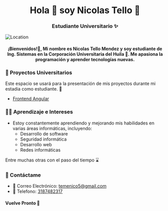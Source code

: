 ﻿<h1 align="center">Hola 👋  soy Nicolas Tello  🎴 </h1> 

<h3 align="center">Estudiante Universitario ✨</h3>

![Location](https://img.shields.io/badge/Ubicación-Neiva,%20Huila,%20Colombia-green+1)

<h4 align="center">¡Bienvenidos!🫡, Mi nombre es Nicolas Tello Mendez y soy estudiante de Ing. Sistemas en la Corporación Universitaria del Huila 💚. Me apasiona la programación y aprender tecnologías nuevas.</h4>

### 🤯 Proyectos Universitarios
Este espacio se usará para la presentación de mis proyectos durante mi estadia como estudiante. 🫠

* [Frontend Angular](https://github.com/Temenico/AppFrontend.git)

### 👨‍💻 Aprendizaje e Intereses

* Estoy constantemente aprendiendo y mejorando mis habilidades en varias áreas informáticas, incluyendo:
    * Desarrollo de software
    * Seguridad informática
    * Desarrollo web
    * Redes informáticas

Entre muchas otras con el paso del tiempo ⌛

### 📒 Contáctame

*  📧 Correo Electrónico: [temenico5@gmail.com](mailto:temenico5@gmail.com)
*  📱 Telefono: [3187482317](tel:+573187482317)

 #### Vuelve Pronto 🖖

